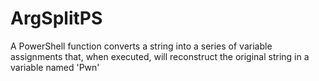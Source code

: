 # ArgSplitPS
A PowerShell function converts a string into a series of variable assignments that, when executed, will reconstruct the original string in a variable named 'Pwn'

